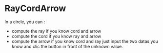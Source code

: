 # RayCordArrow
In a circle, you can :
- compute the ray if you know cord and arrow
- compute the cord if you know ray and arrow
- compute the arrow if you know cord and ray
just input the two datas you know and clic the button in front of the unknown value.

